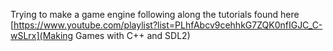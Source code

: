 Trying to make a game engine following along the tutorials found here [https://www.youtube.com/playlist?list=PLhfAbcv9cehhkG7ZQK0nfIGJC_C-wSLrx](Making Games with C++ and SDL2)
